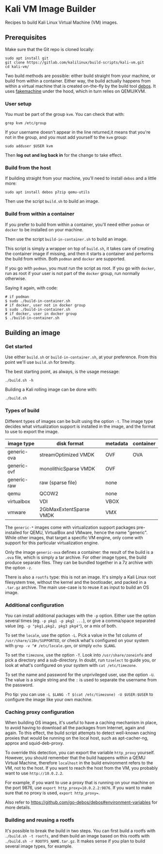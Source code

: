 # Kali VM Image Builder

Recipes to build Kali Linux Virtual Machine (VM) images.

## Prerequisites

Make sure that the Git repo is cloned locally:

```
sudo apt install git
git clone https://gitlab.com/kalilinux/build-scripts/kali-vm.git
cd kali-vm/
```

Two build methods are possible: either build straight from your machine, or
build from within a container. Either way, the build actually happens from
within a virtual machine that is created on-the-fly by the build tool
[debos][]. It uses [fakemachine][] under the hood, which in turn relies on
QEMU/KVM.

### User setup

You must be part of the group `kvm`. You can check that with:

```
grep kvm /etc/group
```

If your username doesn't appear in the line returned,it means that you're not
in the group, and you must add yourself to the `kvm` group:

```
sudo adduser $USER kvm
```

Then **log out and log back in** for the change to take effect.

### Build from the host

If building straight from your machine, you'll need to install `debos` and a
little more:

```
sudo apt install debos p7zip qemu-utils
```

Then use the script `build.sh` to build an image.

### Build from within a container

If you prefer to build from within a container, you'll need either `podman` or
`docker` to be installed on your machine.

Then use the script `build-in-container.sh` to build an image.

This script is simply a wrapper on top of `build.sh`, it takes care of creating
the container image if missing, and then it starts a container and performs the
build from within. Both `podman` and `docker` are supported.

If you go with `podman`, you must run the script as root. If you go with
`docker`, run as root if your user is not part of the `docker` group, run
normally otherwise.

Saying it again, with code:

```
# if podman
$ sudo ./build-in-container.sh
# if docker, user not in docker group
$ sudo ./build-in-container.sh
# if docker, user in docker group
$ ./build-in-container.sh
```

## Building an image

### Get started

Use either `build.sh` or `build-in-container.sh`, at your preference. From
this point we'll use `build.sh` for brevity.

The best starting point, as always, is the usage message:

```
./build.sh -h
```

Building a Kali rolling image can be done with:

```
./build.sh
```

### Types of build

Different types of images can be built using the option `-t`. The image type
decides what virtualization support is installed in the image, and the format
to use to export the image.

| image type  | disk format             | metadata | container |
| ----------- | ----------------------- | -------- | --------- |
| generic-ova |    streamOptimized VMDK |      OVF |       OVA |
| generic-ovf |   monolithicSparse VMDK |      OVF |           |
| generic-raw |       raw (sparse file) |     none |           |
| qemu        |                   QCOW2 |     none |           |
| virtualbox  |                     VDI |     VBOX |           |
| vmware      | 2GbMaxExtentSparse VMDK |      VMX |           |

The `generic-*` images come with virtualization support packages pre-installed
for QEMU, VirtualBox and VMware, hence the name "generic". While other images,
that target a specific VM engine, only come with support for this particular
virtualization engine.

Only the image `generic-ova` defines a container: the result of the build is a
`.ova` file, which is simply a tar archive. For other image types, the build
produce separate files. They can be bundled together in a 7z archive with the
option `-z`.

There is also a `rootfs` type: this is not an image. It's simply a Kali Linux
root filesystem tree, without the kernel and the bootloader, and packed in a
`.tar.gz` archive. The main use-case is to reuse it as input to build an OS
image.

### Additional configuration

You can install additional packages with the `-p` option. Either use the option
several times (eg. `-p pkg1 -p pkg2 ...`), or give a comma/space separated
value (eg. `-p "pkg1,pkg2, pkg3 pkg4"`), or a mix of both.

To set the `locale`, use the option `-L`.  Pick a value in the 1st column of
`/usr/share/i18n/SUPPORTED`, or check what's configured on your system with
`grep -v ^# /etc/locale.gen`, or simply `echo $LANG`.

To set the `timezone`, use the option `-T`. Look into `/usr/share/zoneinfo` and
pick a directory and a sub-directory. In doubt, run `tzselect` to guide you, or
look at what's configured on your system with `cat /etc/timezone`.

To set the name and password for the unprivileged user, use the option `-U`.
The value is a single string and the `:` is used to separate the username from
the password.

Pro tip: you can use `-L $LANG -T $(cat /etc/timezone) -U $USER:$USER` to
configure the image like your own machine.

### Caching proxy configuration

When building OS images, it's useful to have a caching mechanism in place, to
avoid having to download all the packages from Internet, again and again. To
this effect, the build script attempts to detect well-known caching proxies
that would be running on the local host, such as apt-cacher-ng, approx and
squid-deb-proxy.

To override this detection, you can export the variable `http_proxy` yourself.
However, you should remember that the build happens within a QEMU Virtual
Machine, therefore `localhost` in the build environment refers to the VM, not
to the host. If you want to reach the host from the VM, you probably want to
use `http://10.0.2.2`.

For example, if you want to use a proxy that is running on your machine on the
port 9876, use `export http_proxy=10.0.2.2:9876`. If you want to make sure that
no proxy is used, `export http_proxy=`.

Also refer to <https://github.com/go-debos/debos#environment-variables> for
more details.

### Building and reusing a rootfs

It's possible to break the build in two steps. You can first build a rootfs
with `./build.sh -t rootfs`, and then build an image based on this rootfs with
`./build.sh -r ROOTFS_NAME.tar.gz`. It makes sense if you plan to build several
image types, for example.

[debos]: https://github.com/go-debos/debos
[fakemachine]: https://github.com/go-debos/fakemachine
